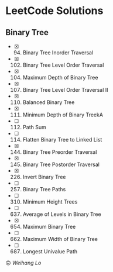 # LeetCode Solutions

## Binary Tree

- [x] 094. Binary Tree Inorder Traversal
- [x] 102. Binary Tree Level Order Traversal
- [x] 104. Maximum Depth of Binary Tree
- [x] 107. Binary Tree Level Order Traversal II
- [x] 110. Balanced Binary Tree
- [x] 111. Minimum Depth of Binary TreekA
- [ ] 112. Path Sum
- [ ] 114. Flatten Binary Tree to Linked List
- [x] 144. Binary Tree Preorder Traversal
- [x] 145. Binary Tree Postorder Traversal
- [x] 226. Invert Binary Tree
- [ ] 257. Binary Tree Paths
- [ ] 310. Minimum Height Trees
- [ ] 637. Average of Levels in Binary Tree
- [x] 654. Maximum Binary Tree
- [ ] 662. Maximum Width of Binary Tree
- [ ] 687. Longest Univalue Path

🙃 _Weihang Lo_
